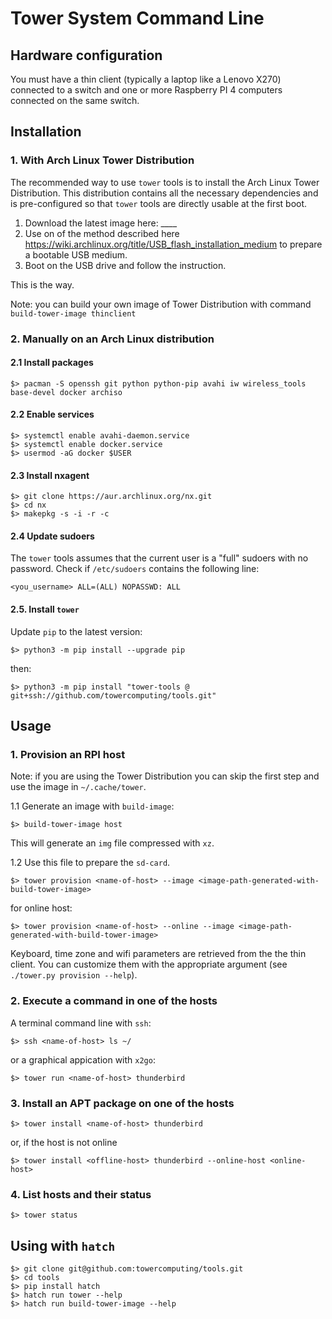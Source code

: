 # Tower System Command Line

## Hardware configuration

You must have a thin client (typically a laptop like a Lenovo X270) connected to a switch and one or more Raspberry PI 4 computers connected on the same switch.

## Installation

### 1. With Arch Linux Tower Distribution

The recommended way to use  `tower` tools is to install the Arch Linux Tower Distribution. This distribution contains all the necessary dependencies and is pre-configured so that `tower` tools are directly usable at the first boot.
1. Download the latest image here: ____
2. Use on of the method described here https://wiki.archlinux.org/title/USB_flash_installation_medium to prepare a bootable USB medium.
3. Boot on the USB drive and follow the instruction.

This is the way.

Note: you can build your own image of Tower Distribution with command `build-tower-image thinclient`

### 2. Manually on an Arch Linux distribution

#### 2.1 Install packages

```
$> pacman -S openssh git python python-pip avahi iw wireless_tools base-devel docker archiso
```

#### 2.2 Enable services

```
$> systemctl enable avahi-daemon.service
$> systemctl enable docker.service
$> usermod -aG docker $USER
```

#### 2.3 Install nxagent

```
$> git clone https://aur.archlinux.org/nx.git
$> cd nx
$> makepkg -s -i -r -c
```

#### 2.4 Update sudoers

The `tower` tools assumes that the current user is a "full" sudoers with no password.
Check if `/etc/sudoers` contains the following line:

```
<you_username> ALL=(ALL) NOPASSWD: ALL
```

#### 2.5. Install `tower`

Update `pip` to the latest version:

```
$> python3 -m pip install --upgrade pip
```

then:

```
$> python3 -m pip install "tower-tools @ git+ssh://github.com/towercomputing/tools.git"
```

## Usage

### 1. Provision an RPI host

Note: if you are using the Tower Distribution you can skip the first step and use the image in `~/.cache/tower`.

1.1 Generate an image with `build-image`:

```
$> build-tower-image host
```

This will generate an `img` file compressed with `xz`.

1.2 Use this file to prepare the `sd-card`.

```
$> tower provision <name-of-host> --image <image-path-generated-with-build-tower-image>
```

for online host:

```
$> tower provision <name-of-host> --online --image <image-path-generated-with-build-tower-image>
```

Keyboard, time zone and wifi parameters are retrieved from the the thin client. You can customize them with the appropriate argument (see `./tower.py provision --help`).

### 2. Execute a command in one of the hosts

A terminal command line with `ssh`:

```
$> ssh <name-of-host> ls ~/
```

or a graphical appication with `x2go`:

```
$> tower run <name-of-host> thunderbird
```

###  3. Install an APT package on one of the hosts

```
$> tower install <name-of-host> thunderbird
```

or, if the host is not online

```
$> tower install <offline-host> thunderbird --online-host <online-host> 
```

### 4. List hosts and their status

```
$> tower status
```

## Using with `hatch`

```
$> git clone git@github.com:towercomputing/tools.git
$> cd tools
$> pip install hatch
$> hatch run tower --help
$> hatch run build-tower-image --help
```
